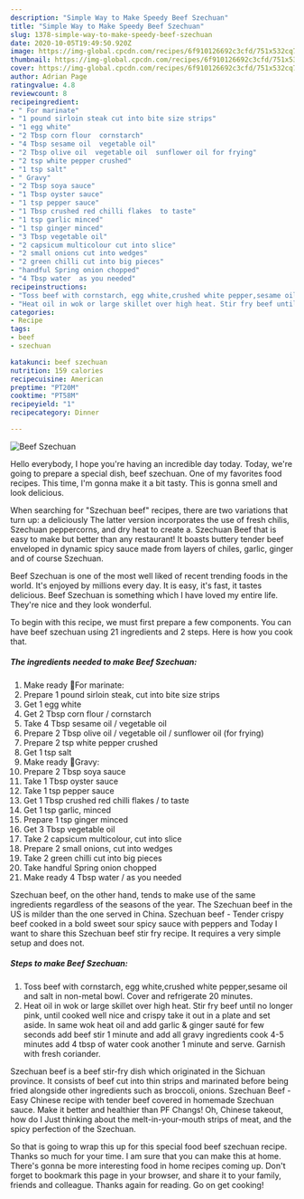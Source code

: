 ```yaml
---
description: "Simple Way to Make Speedy Beef Szechuan"
title: "Simple Way to Make Speedy Beef Szechuan"
slug: 1378-simple-way-to-make-speedy-beef-szechuan
date: 2020-10-05T19:49:50.920Z
image: https://img-global.cpcdn.com/recipes/6f910126692c3cfd/751x532cq70/beef-szechuan-recipe-main-photo.jpg
thumbnail: https://img-global.cpcdn.com/recipes/6f910126692c3cfd/751x532cq70/beef-szechuan-recipe-main-photo.jpg
cover: https://img-global.cpcdn.com/recipes/6f910126692c3cfd/751x532cq70/beef-szechuan-recipe-main-photo.jpg
author: Adrian Page
ratingvalue: 4.8
reviewcount: 8
recipeingredient:
- " For marinate"
- "1 pound sirloin steak cut into bite size strips"
- "1 egg white"
- "2 Tbsp corn flour  cornstarch"
- "4 Tbsp sesame oil  vegetable oil"
- "2 Tbsp olive oil  vegetable oil  sunflower oil for frying"
- "2 tsp white pepper crushed"
- "1 tsp salt"
- " Gravy"
- "2 Tbsp soya sauce"
- "1 Tbsp oyster sauce"
- "1 tsp pepper sauce"
- "1 Tbsp crushed red chilli flakes  to taste"
- "1 tsp garlic minced"
- "1 tsp ginger minced"
- "3 Tbsp vegetable oil"
- "2 capsicum multicolour cut into slice"
- "2 small onions cut into wedges"
- "2 green chilli cut into big pieces"
- "handful Spring onion chopped"
- "4 Tbsp water  as you needed"
recipeinstructions:
- "Toss beef with cornstarch, egg white,crushed white pepper,sesame oil and salt in non-metal bowl. Cover and refrigerate 20 minutes."
- "Heat oil in wok or large skillet over high heat. Stir fry beef until no longer pink, until cooked well nice and crispy take it out in a plate and set aside. In same wok heat oil and add garlic &amp; ginger sauté for few seconds add beef stir 1 minute and add all gravy ingredients cook 4-5 minutes add 4 tbsp of water cook another 1 minute and serve. Garnish with fresh coriander."
categories:
- Recipe
tags:
- beef
- szechuan

katakunci: beef szechuan 
nutrition: 159 calories
recipecuisine: American
preptime: "PT20M"
cooktime: "PT58M"
recipeyield: "1"
recipecategory: Dinner

---
```



![Beef Szechuan](https://img-global.cpcdn.com/recipes/6f910126692c3cfd/751x532cq70/beef-szechuan-recipe-main-photo.jpg)

Hello everybody, I hope you're having an incredible day today. Today, we're going to prepare a special dish, beef szechuan. One of my favorites food recipes. This time, I'm gonna make it a bit tasty. This is gonna smell and look delicious.

When searching for &#34;Szechuan beef&#34; recipes, there are two variations that turn up: a deliciously The latter version incorporates the use of fresh chilis, Szechuan peppercorns, and dry heat to create a. Szechuan Beef that is easy to make but better than any restaurant! It boasts buttery tender beef enveloped in dynamic spicy sauce made from layers of chiles, garlic, ginger and of course Szechuan.

Beef Szechuan is one of the most well liked of recent trending foods in the world. It's enjoyed by millions every day. It is easy, it's fast, it tastes delicious. Beef Szechuan is something which I have loved my entire life. They're nice and they look wonderful.


To begin with this recipe, we must first prepare a few components. You can have beef szechuan using 21 ingredients and 2 steps. Here is how you cook that.

<!--inarticleads1-->

##### The ingredients needed to make Beef Szechuan:

1. Make ready  🌻For marinate:
1. Prepare 1 pound sirloin steak, cut into bite size strips
1. Get 1 egg white
1. Get 2 Tbsp corn flour / cornstarch
1. Take 4 Tbsp sesame oil / vegetable oil
1. Prepare 2 Tbsp olive oil / vegetable oil / sunflower oil (for frying)
1. Prepare 2 tsp white pepper crushed
1. Get 1 tsp salt
1. Make ready  🌻Gravy:
1. Prepare 2 Tbsp soya sauce
1. Take 1 Tbsp oyster sauce
1. Take 1 tsp pepper sauce
1. Get 1 Tbsp crushed red chilli flakes / to taste
1. Get 1 tsp garlic, minced
1. Prepare 1 tsp ginger minced
1. Get 3 Tbsp vegetable oil
1. Take 2 capsicum multicolour, cut into slice
1. Prepare 2 small onions, cut into wedges
1. Take 2 green chilli cut into big pieces
1. Take handful Spring onion chopped
1. Make ready 4 Tbsp water / as you needed


Szechuan beef, on the other hand, tends to make use of the same ingredients regardless of the seasons of the year. The Szechuan beef in the US is milder than the one served in China. Szechuan beef - Tender crispy beef cooked in a bold sweet sour spicy sauce with peppers and Today I want to share this Szechuan beef stir fry recipe. It requires a very simple setup and does not. 

<!--inarticleads2-->

##### Steps to make Beef Szechuan:

1. Toss beef with cornstarch, egg white,crushed white pepper,sesame oil and salt in non-metal bowl. Cover and refrigerate 20 minutes.
1. Heat oil in wok or large skillet over high heat. Stir fry beef until no longer pink, until cooked well nice and crispy take it out in a plate and set aside. In same wok heat oil and add garlic &amp; ginger sauté for few seconds add beef stir 1 minute and add all gravy ingredients cook 4-5 minutes add 4 tbsp of water cook another 1 minute and serve. Garnish with fresh coriander.


Szechuan beef is a beef stir-fry dish which originated in the Sichuan province. It consists of beef cut into thin strips and marinated before being fried alongside other ingredients such as broccoli, onions. Szechuan Beef - Easy Chinese recipe with tender beef covered in homemade Szechuan sauce. Make it better and healthier than PF Changs! Oh, Chinese takeout, how do I Just thinking about the melt-in-your-mouth strips of meat, and the spicy perfection of the Szechuan. 

So that is going to wrap this up for this special food beef szechuan recipe. Thanks so much for your time. I am sure that you can make this at home. There's gonna be more interesting food in home recipes coming up. Don't forget to bookmark this page in your browser, and share it to your family, friends and colleague. Thanks again for reading. Go on get cooking!
